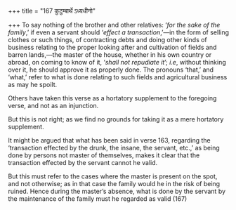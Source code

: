 +++
title = "167 कुटुम्बार्थे ऽध्यधीनो"

+++
To say nothing of the brother and other relatives: ‘*for the sake of the
family*,’ if even a servant should ‘*effect a transaction*,’—in the form
of selling clothes or such things, of contracting debts and doing other
kinds of business relating to the proper looking after and cultivation
of fields and barren lands,—the master of the house, whether in his own
country or abroad, on coming to know of it, ‘*shall not repudiate it*’;
*i.e*, without thinking over it, he should approve it as properly done.
The pronouns ‘that,’ and ‘what,’ refer to what is done relating to such
fields and agricultural business as may he spoilt.

Others have taken this verse as a hortatory supplement to the foregoing
verse, and not as an injunction.

But this is not right; as we find no grounds for taking it as a mere
hortatory supplement.

It might be argued that what has been said in verse 163, regarding the
‘transaction effected by the drunk, the insane, the servant, etc.,’ as
being done by persons not master of themselves, makes it clear that the
transaction effected by the servant cannot he valid.

But this must refer to the cases where the master is present on the
spot, and not otherwise; as in that case the family would he in the risk
of being ruined. Hence during the master’s absence, what is done by the
servant by the maintenance of the family must he regarded as valid (167)


